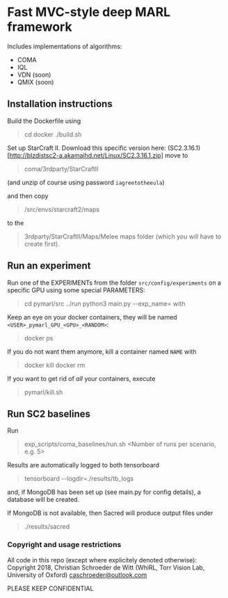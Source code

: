 # Fast MVC-style deep MARL framework

Includes implementations of algorithms:
- COMA
- IQL
- VDN (soon)
- QMIX (soon)

## Installation instructions

Build the Dockerfile using 
> cd docker
> ./build.sh

Set up StarCraft II. Download this specific version here:
(SC2.3.16.1)[http://blzdistsc2-a.akamaihd.net/Linux/SC2.3.16.1.zip]
move to 
> coma/3rdparty/StarCraftII

(and unzip of course using password `iagreetotheeula`)

and then copy 
> /src/envs/starcraft2/maps

to the 

> 3rdparty/StarCraftII/Maps/Melee 
maps folder (which you will have to create first).

## Run an experiment 

Run one of the EXPERIMENTs from the folder `src/config/experiments`
on a specific GPU using some special PARAMETERS:
> cd pymarl/src
> ../run <GPU> python3 main.py --exp_name=<EXPERIMENT> with <PARAMETERS>

Keep an eye on your docker containers, they will be named
`<USER>_pymarl_GPU_<GPU>_<RANDOM>`:
> docker ps

If you do not want them anymore, kill a container named `NAME` with
> docker kill <NAME>
> docker rm <NAME>

If you want to get rid of *all* your containers, execute 
> pymarl/kill.sh

## Run SC2 baselines

Run 

> exp_scripts/coma_baselines/run.sh <Number of runs per scenario, e.g. 5>

Results are automatically logged to both tensorboard

> tensorboard --logdir=./results/tb_logs

and, if MongoDB has been set up (see main.py for config details), a database will be created.

If MongoDB is not available, then Sacred will produce output files under

> ./results/sacred

### Copyright and usage restrictions

All code in this repo (except where explicitely denoted otherwise):
Copyright 2018, Christian Schroeder de Witt (WhiRL, Torr Vision Lab, University of Oxford)
caschroeder@outlook.com

PLEASE KEEP CONFIDENTIAL
